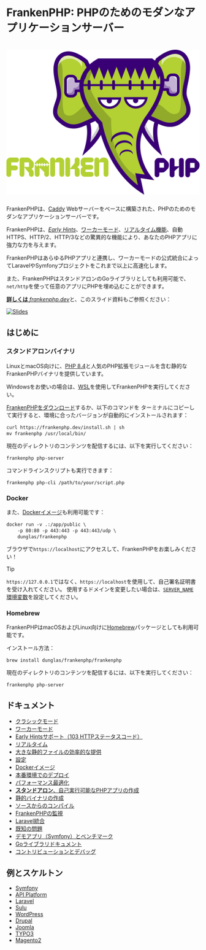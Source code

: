 # FrankenPHP: PHPのためのモダンなアプリケーションサーバー

<h1 align="center"><a href="https://frankenphp.dev"><img src="frankenphp.png" alt="FrankenPHP" width="600"></a></h1>

FrankenPHPは、[Caddy](https://caddyserver.com/) Webサーバーをベースに構築された、PHPのためのモダンなアプリケーションサーバーです。

FrankenPHPは、[_Early Hints_](https://frankenphp.dev/docs/early-hints/)、[ワーカーモード](https://frankenphp.dev/docs/worker/)、[リアルタイム機能](https://frankenphp.dev/docs/mercure/)、自動HTTPS、HTTP/2、HTTP/3などの驚異的な機能により、あなたのPHPアプリに強力な力を与えます。

FrankenPHPはあらゆるPHPアプリと連携し、ワーカーモードの公式統合によってLaravelやSymfonyプロジェクトをこれまで以上に高速化します。

また、FrankenPHPはスタンドアロンのGoライブラリとしても利用可能で、`net/http`を使って任意のアプリにPHPを埋め込むことができます。

[**詳しくは** _frankenphp.dev_](https://frankenphp.dev)と、このスライド資料もご参照ください：

<a href="https://dunglas.dev/2022/10/frankenphp-the-modern-php-app-server-written-in-go/"><img src="https://dunglas.dev/wp-content/uploads/2022/10/frankenphp.png" alt="Slides" width="600"></a>

## はじめに

### スタンドアロンバイナリ

LinuxとmacOS向けに、[PHP 8.4](https://www.php.net/releases/8.4/en.php)と人気のPHP拡張モジュールを含む静的な
FrankenPHPバイナリを提供しています。

Windowsをお使いの場合は、[WSL](https://learn.microsoft.com/windows/wsl/)を使用してFrankenPHPを実行してください。

[FrankenPHPをダウンロード](https://github.com/php/frankenphp/releases)するか、以下のコマンドを
ターミナルにコピーして実行すると、環境に合ったバージョンが自動的にインストールされます：

```console
curl https://frankenphp.dev/install.sh | sh
mv frankenphp /usr/local/bin/
```

現在のディレクトリのコンテンツを配信するには、以下を実行してください：

```console
frankenphp php-server
```

コマンドラインスクリプトも実行できます：

```console
frankenphp php-cli /path/to/your/script.php
```

### Docker

また、[Dockerイメージ](https://frankenphp.dev/docs/docker/)も利用可能です：

```console
docker run -v .:/app/public \
    -p 80:80 -p 443:443 -p 443:443/udp \
    dunglas/frankenphp
```

ブラウザで`https://localhost`にアクセスして、FrankenPHPをお楽しみください！

> [!TIP]
>
> `https://127.0.0.1`ではなく、`https://localhost`を使用して、自己署名証明書を受け入れてください。
> 使用するドメインを変更したい場合は、[`SERVER_NAME` 環境変数](docs/config.md#environment-variables)を設定してください。

### Homebrew

FrankenPHPはmacOSおよびLinux向けに[Homebrew](https://brew.sh)パッケージとしても利用可能です。

インストール方法：

```console
brew install dunglas/frankenphp/frankenphp
```

現在のディレクトリのコンテンツを配信するには、以下を実行してください：

```console
frankenphp php-server
```

## ドキュメント

- [クラシックモード](https://frankenphp.dev/docs/classic/)
- [ワーカーモード](https://frankenphp.dev/docs/worker/)
- [Early Hintsサポート（103 HTTPステータスコード）](https://frankenphp.dev/docs/early-hints/)
- [リアルタイム](https://frankenphp.dev/docs/mercure/)
- [大きな静的ファイルの効率的な提供](https://frankenphp.dev/docs/x-sendfile/)
- [設定](https://frankenphp.dev/docs/config/)
- [Dockerイメージ](https://frankenphp.dev/docs/docker/)
- [本番環境でのデプロイ](https://frankenphp.dev/docs/production/)
- [パフォーマンス最適化](https://frankenphp.dev/docs/performance/)
- [**スタンドアロン**、自己実行可能なPHPアプリの作成](https://frankenphp.dev/docs/embed/)
- [静的バイナリの作成](https://frankenphp.dev/docs/static/)
- [ソースからのコンパイル](https://frankenphp.dev/docs/compile/)
- [FrankenPHPの監視](https://frankenphp.dev/docs/metrics/)
- [Laravel統合](https://frankenphp.dev/docs/laravel/)
- [既知の問題](https://frankenphp.dev/docs/known-issues/)
- [デモアプリ（Symfony）とベンチマーク](https://github.com/dunglas/frankenphp-demo)
- [Goライブラリドキュメント](https://pkg.go.dev/github.com/dunglas/frankenphp)
- [コントリビューションとデバッグ](https://frankenphp.dev/docs/contributing/)

## 例とスケルトン

- [Symfony](https://github.com/dunglas/symfony-docker)
- [API Platform](https://api-platform.com/docs/symfony)
- [Laravel](https://frankenphp.dev/docs/laravel/)
- [Sulu](https://sulu.io/blog/running-sulu-with-frankenphp)
- [WordPress](https://github.com/StephenMiracle/frankenwp)
- [Drupal](https://github.com/dunglas/frankenphp-drupal)
- [Joomla](https://github.com/alexandreelise/frankenphp-joomla)
- [TYPO3](https://github.com/ochorocho/franken-typo3)
- [Magento2](https://github.com/ekino/frankenphp-magento2)
